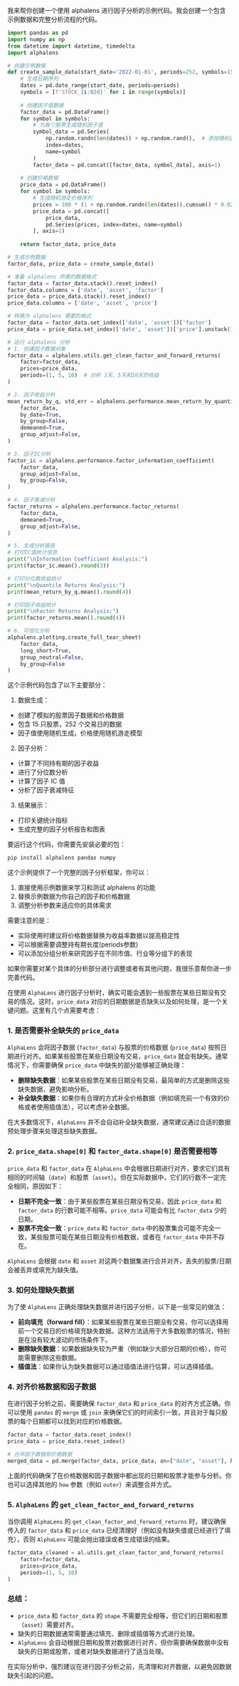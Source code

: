 我来帮你创建一个使用 alphalens 进行因子分析的示例代码。我会创建一个包含示例数据和完整分析流程的代码。



```python
import pandas as pd
import numpy as np
from datetime import datetime, timedelta
import alphalens

# 创建示例数据
def create_sample_data(start_date='2022-01-01', periods=252, symbols=15):
    # 生成日期序列
    dates = pd.date_range(start_date, periods=periods)
    symbols = [f'STOCK_{i:02d}' for i in range(symbols)]
    
    # 创建因子值数据
    factor_data = pd.DataFrame()
    for symbol in symbols:
        # 为每个股票生成随机因子值
        symbol_data = pd.Series(
            np.random.randn(len(dates)) + np.random.rand(),  # 添加随机偏移使不同股票有差异
            index=dates,
            name=symbol
        )
        factor_data = pd.concat([factor_data, symbol_data], axis=1)
    
    # 创建价格数据
    price_data = pd.DataFrame()
    for symbol in symbols:
        # 生成随机游走价格序列
        prices = 100 * (1 + np.random.randn(len(dates)).cumsum() * 0.02)
        price_data = pd.concat([
            price_data,
            pd.Series(prices, index=dates, name=symbol)
        ], axis=1)
    
    return factor_data, price_data

# 生成示例数据
factor_data, price_data = create_sample_data()

# 准备 alphalens 所需的数据格式
factor_data = factor_data.stack().reset_index()
factor_data.columns = ['date', 'asset', 'factor']
price_data = price_data.stack().reset_index()
price_data.columns = ['date', 'asset', 'price']

# 转换为 alphalens 需要的格式
factor_data = factor_data.set_index(['date', 'asset'])['factor']
price_data = price_data.set_index(['date', 'asset'])['price'].unstack()

# 运行 alphalens 分析
# 1. 创建因子数据对象
factor_data = alphalens.utils.get_clean_factor_and_forward_returns(
    factor=factor_data,
    prices=price_data,
    periods=(1, 5, 10)  # 分析 1天、5天和10天的收益
)

# 2. 因子收益分析
mean_return_by_q, std_err = alphalens.performance.mean_return_by_quantile(
    factor_data,
    by_date=True,
    by_group=False,
    demeaned=True,
    group_adjust=False,
)

# 3. 因子IC分析
factor_ic = alphalens.performance.factor_information_coefficient(
    factor_data,
    group_adjust=False,
    by_group=False,
)

# 4. 因子衰减分析
factor_returns = alphalens.performance.factor_returns(
    factor_data,
    demeaned=True,
    group_adjust=False,
)

# 5. 生成分析报告
# 打印IC值统计信息
print("\nInformation Coefficient Analysis:")
print(factor_ic.mean().round(3))

# 打印分位数收益统计
print("\nQuantile Returns Analysis:")
print(mean_return_by_q.mean().round(4))

# 打印因子收益统计
print("\nFactor Returns Analysis:")
print(factor_returns.mean().round(4))

# 6. 可视化分析
alphalens.plotting.create_full_tear_sheet(
    factor_data,
    long_short=True,
    group_neutral=False,
    by_group=False
)

```

这个示例代码包含了以下主要部分：

1. 数据生成：
- 创建了模拟的股票因子数据和价格数据
- 包含 15 只股票，252 个交易日的数据
- 因子值使用随机生成，价格使用随机游走模型

2. 因子分析：
- 计算了不同持有期的因子收益
- 进行了分位数分析
- 计算了因子 IC 值
- 分析了因子衰减特征

3. 结果展示：
- 打印关键统计指标
- 生成完整的因子分析报告和图表

要运行这个代码，你需要先安装必要的包：
```bash
pip install alphalens pandas numpy
```

这个示例提供了一个完整的因子分析框架，你可以：
1. 直接使用示例数据来学习和测试 alphalens 的功能
2. 替换示例数据为你自己的因子和价格数据
3. 调整分析参数来适应你的具体需求

需要注意的是：
- 实际使用时建议将价格数据替换为收益率数据以提高稳定性
- 可以根据需要调整持有期长度(periods参数)
- 可以添加分组分析来研究因子在不同市值、行业等分组下的表现

如果你需要对某个具体的分析部分进行调整或者有其他问题，我很乐意帮你进一步完善代码。

在使用 `AlphaLens` 进行因子分析时，确实可能会遇到一些股票在某些日期没有交易的情况。这时，`price_data` 对应的日期数据是否缺失以及如何处理，是一个关键问题。这里有几个点需要考虑：

### 1. **是否需要补全缺失的 `price_data`**

`AlphaLens` 会将因子数据 (`factor_data`) 与股票的价格数据 (`price_data`) 按照日期进行对齐。如果某些股票在某些日期没有交易，`price_data` 就会有缺失。通常情况下，你需要确保 `price_data` 中缺失的部分能够被正确处理：

-   **删除缺失数据**：如果某些股票在某些日期没有交易，最简单的方式是删除这些缺失数据，避免影响分析。
-   **补全缺失数据**：如果你有合理的方式补全价格数据（例如填充前一个有效的价格或者使用插值法），可以考虑补全数据。

在大多数情况下，`AlphaLens` 并不会自动补全缺失数据，通常建议通过合适的数据预处理步骤来处理这些缺失数据。

### 2. **`price_data.shape[0]` 和 `factor_data.shape[0]` 是否需要相等**

`price_data` 和 `factor_data` 在 `AlphaLens` 中会根据日期进行对齐，要求它们具有相同的时间轴（`date`）和股票（`asset`）。但在实际数据中，它们的行数不一定完全相同，原因如下：

-   **日期不完全一致**：由于某些股票在某些日期没有交易，因此 `price_data` 和 `factor_data` 的行数可能不相等。`price_data` 可能会有比 `factor_data` 少的日期。
-   **股票不完全一致**：`price_data` 和 `factor_data` 中的股票集合可能不完全一致，某些股票可能在某些日期没有价格数据，或者在 `factor_data` 中并不存在。

`AlphaLens` 会根据 `date` 和 `asset` 对这两个数据集进行合并对齐，丢失的股票/日期会被丢弃或填充为缺失值。

### 3. **如何处理缺失数据**

为了使 `AlphaLens` 正确处理缺失数据并进行因子分析，以下是一些常见的做法：

-   **前向填充（forward fill）**：如果某些股票在某些日期没有交易，你可以选择用前一个交易日的价格填充缺失数据。这种方法适用于大多数股票的情况，特别是在没有较大波动的市场条件下。
-   **删除缺失数据**：如果数据缺失较为严重（例如缺少大部分日期的价格），你可能需要删除这些数据。
-   **插值法**：如果你认为缺失数据可以通过插值法进行估算，可以选择插值。

### 4. **对齐价格数据和因子数据**

在进行因子分析之前，需要确保 `factor_data` 和 `price_data` 的对齐方式正确。你可以使用 `pandas` 的 `merge` 或 `join` 来确保它们的时间索引一致，并且对于每只股票的每个日期都可以找到对应的价格数据。

```python
factor_data = factor_data.reset_index()
price_data = price_data.reset_index()

# 合并因子数据和价格数据
merged_data = pd.merge(factor_data, price_data, on=["date", "asset"], how="inner")
```

上面的代码确保了在价格数据和因子数据中都出现的日期和股票才能参与分析。你也可以选择其他的 `how` 参数（例如 `outer`）来调整合并方式。

### 5. **`AlphaLens` 的 `get_clean_factor_and_forward_returns`**

当你调用 `AlphaLens` 的 `get_clean_factor_and_forward_returns` 时，建议确保传入的 `factor_data` 和 `price_data` 已经清理好（例如没有缺失值或已经进行了填充），否则 `AlphaLens` 可能会抛出错误或者生成错误的结果。

```python
factor_data_cleaned = al.utils.get_clean_factor_and_forward_returns(
    factor=factor_data,
    prices=price_data,
    periods=(1, 5, 10)
)
```

### 总结：

-   `price_data` 和 `factor_data` 的 `shape` 不需要完全相等，但它们的日期和股票（`asset`）需要对齐。
-   缺失的日期数据通常需要通过填充、删除或插值等方式进行处理。
-   `AlphaLens` 会自动根据日期和股票对数据进行对齐，但你需要确保数据中没有缺失的日期或股票，或者对缺失数据进行了适当处理。

在实际分析中，强烈建议在进行因子分析之前，先清理和对齐数据，以避免因数据缺失引起的问题。